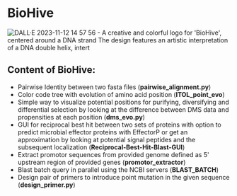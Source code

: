 # BioHive
![DALL·E 2023-11-12 14 57 56 - A creative and colorful logo for 'BioHive', centered around a DNA strand  The design features an artistic interpretation of a DNA double helix, intert](https://github.com/Bienenwolf655/BioHive/assets/59055238/6b64598e-c3d3-4c88-95e8-a478c93f4da8)

Content of BioHive:
- 
- Pairwise Identity between two fasta files (__pairwise_alignment.py__)
- Color code tree with evolution of amino acid position (__ITOL_point_evo__)
- Simple way to visualize potential positions for purifying, diversifying and differential selection by looking at the difference between DMS data and propensities at each position (__dms_evo.py__)
- GUI for reciprocal best hit between two sets of proteins with option to predict microbial effector proteins with EffectorP or get an approximation by looking at potential signal peptides and the subsequent localization (__Reciprocal-Best-Hit-Blast-GUI__)
- Extract promotor sequences from provided genome defined as 5' upstream region of provided genes (__promotor_extractor__)
- Blast batch query in parallel using the NCBI servers (__BLAST_BATCH__)
- Design pair of primers to introduce point mutation in the given sequence (__design_primer.py__)
